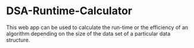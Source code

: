 # DSA-Runtime-Calculator
This web app can be used to calculate the run-time or the efficiency of an algorithm depending on the size of the data set of a particular data structure.
